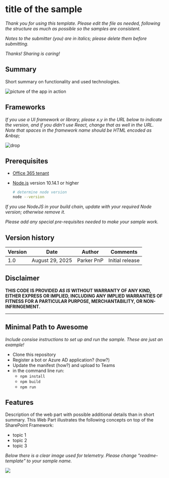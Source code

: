 # title of the sample

_Thank you for using this template. Please edit the file as needed, following the structure as much as possible so the samples are consistent._

_Notes to the submitter (you) are in italics; please delete them before submitting._

_Thanks! Sharing is caring!_

## Summary

Short summary on functionality and used technologies.

![picture of the app in action](#)

## Frameworks

_If you use a UI framework or library, please x.y in the URL below to indicate the version, and if you didn't use React, change that as well in the URL. Note that spaces in the framework name should be HTML encoded as &amp;nbsp;_

![drop](https://img.shields.io/badge/React-x.y-green.svg)

## Prerequisites

* [Office 365 tenant](https://dev.office.com/sharepoint/docs/spfx/set-up-your-development-environment)
* [Node.js](https://nodejs.org) version 10.14.1 or higher

    ```bash
    # determine node version
    node --version
    ```

_If you use NodeJS in your build chain, update with your required Node version; otherwise remove it._

_Please add any special pre-requisites needed to make your sample work._

## Version history

Version|Date|Author|Comments
-------|----|----|--------
1.0|August 29, 2025|Parker PnP|Initial release

## Disclaimer

**THIS CODE IS PROVIDED *AS IS* WITHOUT WARRANTY OF ANY KIND, EITHER EXPRESS OR IMPLIED, INCLUDING ANY IMPLIED WARRANTIES OF FITNESS FOR A PARTICULAR PURPOSE, MERCHANTABILITY, OR NON-INFRINGEMENT.**

---

## Minimal Path to Awesome

_Include consise instructions to set up and run the sample. These are just an example!_

* Clone this repository
* Register a bot or Azure AD application? (how?)
* Update the manifest (how?) and upload to Teams
* in the command line run:
  * `npm install`
  * `npm build`
  * `npm run`

## Features

Description of the web part with possible additional details than in short summary. 
This Web Part illustrates the following concepts on top of the SharePoint Framework:

* topic 1
* topic 2
* topic 3

_Below there is a clear image used for telemetry. Please change "readme-template" to your sample name._

<img src="https://pnptelemetry.azurewebsites.net/sp-dev-fx-webparts/samples/readme-template" />